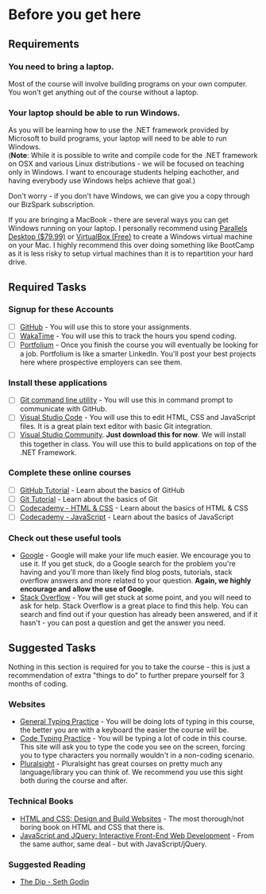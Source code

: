 # Before you get here

## Requirements

### You need to bring a laptop.
Most of the course will involve building programs on your own computer. You won't get anything out of the course without a laptop.

### Your laptop should be able to run Windows.
As you will be learning how to use the .NET framework provided by Microsoft to build programs, your laptop will need to be able to run Windows.  
(**Note**: While it is possible to write and compile code for the .NET framework on OSX and various Linux distributions - we will be focused on teaching only in Windows. I want to encourage students helping eachother, and having everybody use Windows helps achieve that goal.) 

Don't worry - if you don't have Windows, we can give you a copy through our BizSpark subscription.

If you are bringing a MacBook - there are several ways you can get Windows running on your laptop. I personally recommend using [Parallels Desktop ($79.99)](http://www.parallels.com/products/desktop/) or [VirtualBox (Free)](https://www.virtualbox.org/wiki/Downloads) to create a Windows virtual machine on your Mac.
 I highly recommend this over doing something like BootCamp as it is less risky to setup virtual machines than it is to repartition your hard drive.
## Required Tasks

### Signup for these Accounts
* [ ] [GitHub](https://www.github.com) - You will use this to store your assignments.
* [ ] [WakaTime](https://wakatime.com/signup) - You will use this to track the hours you spend coding.
* [ ] [Portfolium](https://www.portfolium.com) - Once you finish the course you will eventually be looking for a job. Portfolium is like a smarter LinkedIn. You'll post your best projects here where prospective employers can see them.

### Install these applications
* [ ] [Git command line utility](https://www.git-scm.com) - You will use this in command prompt to communicate with GitHub.
* [ ] [Visual Studio Code](https://code.visualstudio.com/) - You will use this to edit HTML, CSS and JavaScript files. It is a great plain text editor with basic Git integration.
* [ ] [Visual Studio Community](https://www.visualstudio.com/products/visual-studio-community-vs). **Just download this for now**. We will install this together in class. You will use this to build applications on top of the .NET Framework.

### Complete these online courses
* [ ] [GitHub Tutorial](https://guides.github.com/activities/hello-world/) - Learn about the basics of GitHub
* [ ] [Git Tutorial](https://try.github.io/levels/1/challenges/1) - Learn about the basics of Git
* [ ] [Codecademy - HTML & CSS](https://www.codecademy.com/tracks/web) - Learn about the basics of HTML & CSS
* [ ] [Codecademy - JavaScript](https://www.codecademy.com/tracks/javascript) - Learn about the basics of JavaScript

### Check out these useful tools
* [Google](http://www.google.com) - Google will make your life much easier. We encourage you to use it. If you get stuck, do a Google search for the problem you're having and you'll more than likely find blog posts, tutorials, stack overflow answers and more related to your question. **Again, we highly encourage and allow the use of Google.**
* [Stack Overflow](http://www.stackoverflow.com) - You will get stuck at some point, and you will need to ask for help. Stack Overflow is a great place to find this help. You can search and find out if your question has already been answered, and if it hasn't - you can post a question and get the answer you need.


## Suggested Tasks

Nothing in this section is required for you to take the course - this is just a recommendation of extra "things to do" to further prepare yourself for 3 months of coding.

### Websites
* [General Typing Practice](http://www.keybr.com/#!game) - You will be doing lots of typing in this course, the better you are with a keyboard the easier the course will be.
* [Code Typing Practice](https://typing.io/lesson/javascript/jquery/traversing.js/1) - You will be typing a lot of code in this course. This site will ask you to type the code you see on the screen, forcing you to type characters you normally wouldn't in a non-coding scenario.
* [Pluralsight](https://www.pluralsight.com/) - Pluralsight has great courses on pretty much any language/library you can think of. We recommend you use this sight both during the course and after.

### Technical Books
* [HTML and CSS: Design and Build Websites](http://www.amazon.com/HTML-CSS-Design-Build-Websites/dp/1118008189/ref=sr_1_1?s=books&ie=UTF8&qid=1439695242&sr=1-1&keywords=programming+books) - The most thorough/not boring book on HTML and CSS that there is.
* [JavaScript and JQuery: Interactive Front-End Web Development](http://www.amazon.com/JavaScript-JQuery-Interactive-Front-End-Development/dp/1118531647/ref=sr_1_1?s=books&ie=UTF8&qid=1439695692&sr=1-1&keywords=jquery) - From the same author, same deal - but with JavaScript/jQuery.

### Suggested Reading
* [The Dip - Seth Godin](http://www.amazon.com/The-Dip-Little-Teaches-Stick/dp/1591841666)
